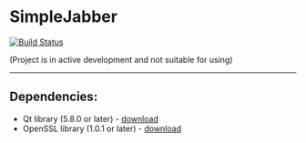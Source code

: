 # SimpleJabber

[![Build Status](https://travis-ci.org/KrusnikViers/SimpleJabber.svg?branch=master)](https://travis-ci.org/KrusnikViers/SimpleJabber)

(Project is in active development and not suitable for using)

---

## Dependencies:
- Qt library (5.8.0 or later) - [download](https://www.qt.io/download-open-source/)
- OpenSSL library (1.0.1 or later) - [download](https://www.openssl.org/community/binaries.html)
